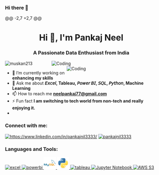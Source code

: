 ### Hi there 👋

@@ -2,7 +2,7 @@
<h1 align="center">Hi 👋, I'm Pankaj Neel</h1>
<h3 align="center">A Passionate Data Enthusiast from India</h3>

<img align="right" alt="Coding" width="350" src="https://user-images.githubusercontent.com/59734313/157189039-c09b3e38-9f42-42c0-ab54-14f1574190a7.gif">
<img align="right" alt="Coding" width="300" src="https://user-images.githubusercontent.com/59734313/157189039-c09b3e38-9f42-42c0-ab54-14f1574190a7.gif">

<p align="left"> <img src="https://komarev.com/ghpvc/?username=muskan213&label=Profile%20views&color=0e75b6&style=flat" alt="muskan213" /> </p>

- 🔭 I’m currently working on **enhancing my skills**
- 💬 Ask me about **𝘌𝘹𝘤𝘦𝘭, Tableau, 𝘗𝘰𝘸𝘦𝘳 𝘉𝘐, 𝘚𝘘𝘓, 𝘗𝘺𝘵𝘩𝘰𝘯, Machine Learning**
- 📫 How to reach me **neelpankaj77@gmail.com**
- ⚡ Fun fact **I am switching to tech world from non-tech and really enjoying it.**
- 
<h3 align="left">Connect with me:</h3>
<p align="left">
<a href="https://www.linkedin.com/in/pankaj-neel-a0a215224/" target="blank"><img align="center" src="https://raw.githubusercontent.com/rahuldkjain/github-profile-readme-generator/master/src/images/icons/Social/linked-in-alt.svg" alt="https://www.linkedin.com/in/pankajnil3333/" height="30" width="40" /></a>
<a href="https://www.hackerrank.com/pankajnil3333" target="blank"><img align="center" src="https://raw.githubusercontent.com/rahuldkjain/github-profile-readme-generator/master/src/images/icons/Social/hackerrank.svg" alt="pankajnil3333" height="30" width="40" /></a>
</p>

<h3 align="left">Languages and Tools:</h3>
<p align="left">
  <a href="https://www.microsoft.com/en-us/microsoft-365/excel" target="_blank" rel="noreferrer">
    <img src="https://img.icons8.com/color/512/microsoft-excel-2019--v1.png" alt="excel" width="40" height="40"/>
  </a>
  <a href="https://powerbi.microsoft.com/en-au/" target="_blank" rel="noreferrer">
    <img src="https://img.icons8.com/color/1x/power-bi.png" alt="powerbi" width="40" height="40"/>
  </a>
  <a href="https://www.mysql.com/" target="_blank" rel="noreferrer">
    <img src="https://raw.githubusercontent.com/devicons/devicon/master/icons/mysql/mysql-original-wordmark.svg" alt="mysql" width="40" height="40"/>
  </a>
  <a href="https://www.python.org" target="_blank" rel="noreferrer">
    <img src="https://raw.githubusercontent.com/devicons/devicon/master/icons/python/python-original.svg" alt="python" width="40" height="40"/>
  </a>
  <a href="https://www.tableau.com/" target="_blank" rel="noreferrer">
    <img src="https://img.icons8.com/color/2x/tableau-software.png" alt="tableau" width="40" height="40"/>
  </a>
  <a href="https://jupyter.org/" target="_blank" rel="noreferrer">
    <img src="https://img.icons8.com/color/2x/jupyter.png" alt="Jupyter Notebook" width="40" height="40"/>
  </a>
  <a href="https://aws.amazon.com/s3/" target="_blank" rel="noreferrer">
    <img src="https://img.icons8.com/color/2x/amazon-s3.png" alt="AWS S3" width="40" height="40"/>
  </a>
</p>

